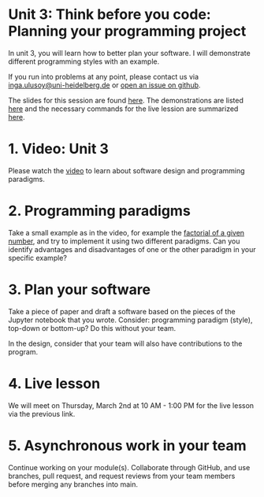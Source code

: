 # Unit 3: Think before you code: Planning your programming project
In unit 3, you will learn how to better plan your software. I will demonstrate different programming styles with an example.

If you run into problems at any point, please contact us via inga.ulusoy@uni-heidelberg.de or [open an issue on github](https://github.com/ssciwr/sustainable_development_course/issues).

The slides for this session are found [here](./unit3_SSD_SSC.pdf). The demonstrations are listed [here](./DEMONSTRATIONS.md) and the necessary commands for the live lession are summarized [here](./STEPS.md).

# 1. Video: Unit 3
Please watch the [video](https://youtu.be/rzOvoTUYtAI) to learn about software design and programming paradigms.

# 2. Programming paradigms
Take a small example as in the video, for example the [factorial of a given number](https://en.wikipedia.org/wiki/Factorial), and try to implement it using two different paradigms. Can you identify advantages and disadvantages of one or the other paradigm in your specific example?

# 3. Plan your software
Take a piece of paper and draft a software based on the pieces of the Jupyter notebook that you wrote. Consider: programming paradigm (style), top-down or bottom-up? Do this without your team.​

In the design, consider that your team will also have contributions to the program.

# 4. Live lesson
We will meet on Thursday, March 2nd at 10 AM - 1:00 PM for the live lesson via the previous link.

# 5. Asynchronous work in your team
Continue working on your module(s). Collaborate through GitHub, and use branches, pull request, and request reviews from your team members before merging any branches into main.


